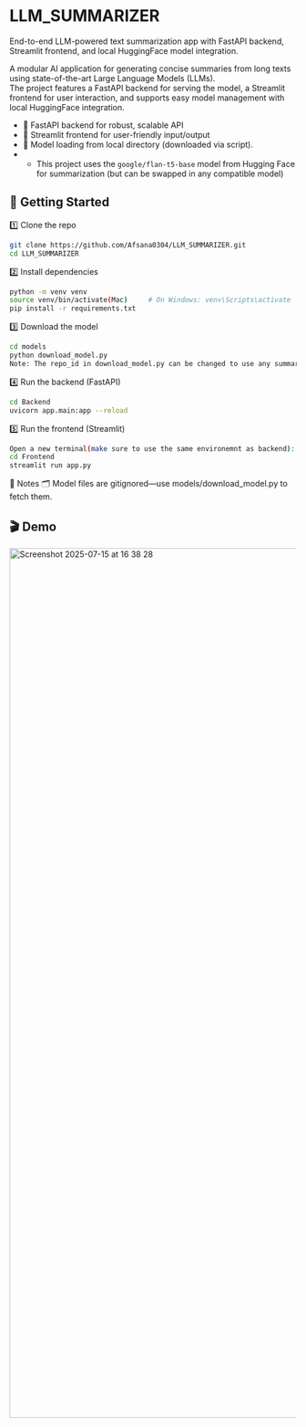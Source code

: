 # LLM_SUMMARIZER
End-to-end LLM-powered text summarization app with FastAPI backend, Streamlit frontend, and local HuggingFace model integration.

A modular AI application for generating concise summaries from long texts using state-of-the-art Large Language Models (LLMs).  
The project features a FastAPI backend for serving the model, a Streamlit frontend for user interaction, and supports easy model management with local HuggingFace integration.

- 🔄 FastAPI backend for robust, scalable API
- 📝 Streamlit frontend for user-friendly input/output
- 🤗 Model loading from local directory (downloaded via script).
- - This project uses the `google/flan-t5-base` model from Hugging Face for summarization (but can be swapped in any compatible model)
    
## 🚀 Getting Started

1️⃣ Clone the repo
```bash
git clone https://github.com/Afsana0304/LLM_SUMMARIZER.git
cd LLM_SUMMARIZER
```

2️⃣ Install dependencies
```bash
python -m venv venv
source venv/bin/activate(Mac)     # On Windows: venv\Scripts\activate
pip install -r requirements.txt
```
3️⃣ Download the model
```bash
cd models
python download_model.py    
Note: The repo_id in download_model.py can be changed to use any summarization model from Hugging Face.
```

4️⃣ Run the backend (FastAPI)
```bash
cd Backend
uvicorn app.main:app --reload
```

5️⃣ Run the frontend (Streamlit)
```bash
Open a new terminal(make sure to use the same environemnt as backend):
cd Frontend
streamlit run app.py
```

🔖 Notes
🗂️ Model files are gitignored—use models/download_model.py to fetch them.


## 🎬 Demo
<img width="2026" height="1524" alt="Screenshot 2025-07-15 at 16 38 28" src="https://github.com/user-attachments/assets/15117090-b8e7-46f5-b839-0659b6a8d4d5" />




